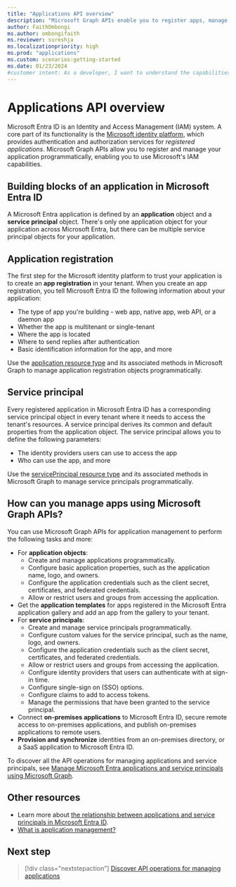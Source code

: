 ```yaml
---
title: "Applications API overview"
description: "Microsoft Graph APIs enable you to register apps, manage app properties and configurations, secure access to on-premises apps, and synchronize identities from on-premises and SaaS apps to Microsoft Entra ID."
author: FaithOmbongi
ms.author: ombongifaith
ms.reviewer: sureshja
ms.localizationpriority: high
ms.prod: "applications"
ms.custom: scenarios:getting-started
ms.date: 01/23/2024
#customer intent: As a developer, I want to understand the capabilities available to manage a Microsoft Entra application programmatically using Microsoft Graph.
---
```


# Applications API overview

Microsoft Entra ID is an Identity and Access Management (IAM) system. A core part of its functionality is the [Microsoft identity platform](/entra/identity-platform/v2-overview), which provides authentication and authorization services for *registered applications*. Microsoft Graph APIs allow you to register and manage your application programmatically, enabling you to use Microsoft's IAM capabilities.

## Building blocks of an application in Microsoft Entra ID

A Microsoft Entra application is defined by an **application** object and a **service principal** object. There's only one application object for your application across Microsoft Entra, but there can be multiple service principal objects for your application. 

## Application registration

The first step for the Microsoft identity platform to trust your application is to create an **app registration** in your tenant. When you create an app registration, you tell Microsoft Entra ID the following information about your application:

- The type of app you're building - web app, native app, web API, or a daemon app
- Whether the app is multitenant or single-tenant
- Where the app is located
- Where to send replies after authentication
- Basic identification information for the app, and more

Use the [application resource type](/graph/api/resources/application) and its associated methods in Microsoft Graph to manage application registration objects programmatically.

## Service principal

Every registered application in Microsoft Entra ID has a corresponding service principal object in every tenant where it needs to access the tenant's resources. A service principal derives its common and default properties from the application object. The service principal allows you to define the following parameters:

- The identity providers users can use to access the app
- Who can use the app, and more

Use the [servicePrincipal resource type](/graph/api/resources/serviceprincipal) and its associated methods in Microsoft Graph to manage service principals programmatically.

## How can you manage apps using Microsoft Graph APIs?

You can use Microsoft Graph APIs for application management to perform the following tasks and more:

- For **application objects**:
  - Create and manage applications programmatically.
  - Configure basic application properties, such as the application name, logo, and owners.
  - Configure the application credentials such as the client secret, certificates, and federated credentials.
  - Allow or restrict users and groups from accessing the application.
- Get the **application templates** for apps registered in the Microsoft Entra application gallery and add an app from the gallery to your tenant.
- For **service principals**:
  - Create and manage service principals programmatically.
  - Configure custom values for the service principal, such as the name, logo, and owners.
  - Configure the application credentials such as the client secret, certificates, and federated credentials.
  - Allow or restrict users and groups from accessing the application.
  - Configure identity providers that users can authenticate with at sign-in time.
  - Configure single-sign on (SSO) options.
  - Configure claims to add to access tokens.
  - Manage the permissions that have been granted to the service principal.
- Connect **on-premises applications** to Microsoft Entra ID, secure remote access to on-premises applications, and publish on-premises applications to remote users.
- **Provision and synchronize** identities from an on-premises directory, or a SaaS application to Microsoft Entra ID.

To discover all the API operations for managing applications and service principals, see [Manage Microsoft Entra applications and service principals using Microsoft Graph](/graph/api/resources/applications-api-overview).

## Other resources

- Learn more about [the relationship between applications and service principals in Microsoft Entra ID](/entra/identity-platform/app-objects-and-service-principals#relationship-between-application-objects-and-service-principals).
- [What is application management?](/entra/identity/enterprise-apps/what-is-application-management)

## Next step

> [!div class="nextstepaction"]
> [Discover API operations for managing applications](/graph/tutorial-applications-basics)
